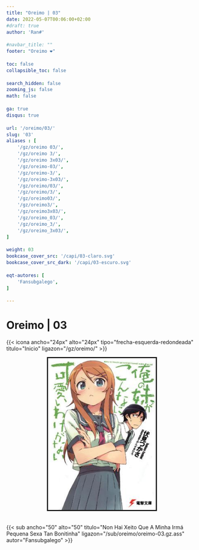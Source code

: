 ```yaml
---
title: "Oreimo | 03"
date: 2022-05-07T00:06:00+02:00
#draft: true
author: 'Ran#'

#navbar_title: ""
footer: "Oreimo ❤️"

toc: false
collapsible_toc: false

search_hidden: false
zooming_js: false
math: false

ga: true
disqus: true

url: '/oreimo/03/'
slug: '03'
aliases : [
    '/gz/oreimo 03/',
    '/gz/oreimo 3/',
    '/gz/oreimo 3x03/',
    '/gz/oreimo-03/',
    '/gz/oreimo-3/',
    '/gz/oreimo-3x03/',
    '/gz/oreimo/03/',
    '/gz/oreimo/3/',
    '/gz/oreimo03/',
    '/gz/oreimo3/',
    '/gz/oreimo3x03/',
    '/gz/oreimo_03/',
    '/gz/oreimo_3/',
    '/gz/oreimo_3x03/',
]

weight: 03
bookcase_cover_src: '/capi/03-claro.svg'
bookcase_cover_src_dark: '/capi/03-escuro.svg'

eqt-autores: [
    'Fansubgalego',
]

---
```


# Oreimo | 03

{{< icona ancho="24px" alto="24px" tipo="frecha-esquerda-redondeada" titulo="Inicio" ligazon="/gz/oreimo/" >}}

<div style="text-align: center">
    <img style="border: 3px solid currentColor" height=400 title="oreimo" alt="oreimo" src="/portada/oreimo.jpg">
</div>

<br>

{{< sub ancho="50" alto="50" titulo="Non Hai Xeito Que A Minha Irmá Pequena Sexa Tan Bonitinha" ligazon="/sub/oreimo/oreimo-03.gz.ass" autor="Fansubgalego" >}}
